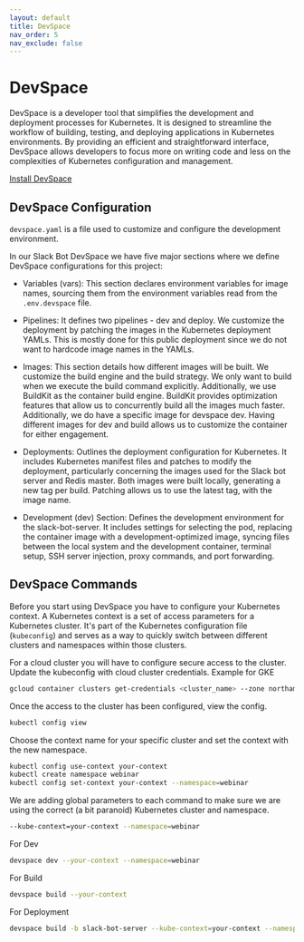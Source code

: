 ```yaml
---
layout: default
title: DevSpace
nav_order: 5
nav_exclude: false
---
```


# DevSpace

DevSpace is a developer tool that simplifies the development and deployment processes for Kubernetes. It is designed to streamline the workflow of building, testing, and deploying applications in Kubernetes environments. By providing an efficient and straightforward interface, DevSpace allows developers to focus more on writing code and less on the complexities of Kubernetes configuration and management.

<a href="https://www.devspace.sh/docs/getting-started/installation" target="_blank">Install DevSpace</a>

## DevSpace Configuration

`devspace.yaml` is a file used to customize and configure the development environment.

In our Slack Bot DevSpace we have five major sections where we define DevSpace configurations for this project:

- Variables (vars): This section declares environment variables for image names, sourcing them from the environment variables read from the `.env.devspace` file.

- Pipelines: It defines two pipelines - dev and deploy. We customize the deployment by patching the images in the Kubernetes deployment YAMLs. This is mostly done for this public deployment since we do not want to hardcode image names in the YAMLs.

- Images: This section details how different images will be built. We customize the build engine and the build strategy. We only want to build when we execute the build command explicitly. Additionally, we use BuildKit as the container build engine. BuildKit provides optimization features that allow us to concurrently build all the images much faster. Additionally, we do have a specific image for devspace dev. Having different images for dev and build allows us to customize the container for either engagement.

- Deployments: Outlines the deployment configuration for Kubernetes. It includes Kubernetes manifest files and patches to modify the deployment, particularly concerning the images used for the Slack bot server and Redis master. Both images were built locally, generating a new tag per build. Patching allows us to use the latest tag, with the image name.

- Development (dev) Section: Defines the development environment for the slack-bot-server. It includes settings for selecting the pod, replacing the container image with a development-optimized image, syncing files between the local system and the development container, terminal setup, SSH server injection, proxy commands, and port forwarding.

## DevSpace Commands

Before you start using DevSpace you have to configure your Kubernetes context. A Kubernetes context is a set of access parameters for a Kubernetes cluster. It's part of the Kubernetes configuration file (`kubeconfig`) and serves as a way to quickly switch between different clusters and namespaces within those clusters.

For a cloud cluster you will have to configure secure access to the cluster. Update the kubeconfig with cloud cluster credentials. Example for GKE

```zsh
gcloud container clusters get-credentials <cluster_name> --zone northamerica-northeast1-a --project <project_name>
```

Once the access to the cluster has been configured, view the config.

```zsh
kubectl config view
```

Choose the context name for your specific cluster and set the context with the new namespace.

```zsh
kubectl config use-context your-context
kubectl create namespace webinar
kubectl config set-context your-context --namespace=webinar
```

We are adding global parameters to each command to make sure we are using the correct (a bit paranoid) Kubernetes cluster and namespace.

```zsh
--kube-context=your-context --namespace=webinar
```

For Dev

```zsh
devspace dev --your-context --namespace=webinar
```

For Build

```zsh
devspace build --your-context 
```

For Deployment

```zsh
devspace build -b slack-bot-server --kube-context=your-context --namespace=webinar && devspace deploy --kube-context=your-context --namespace=webinar
```

